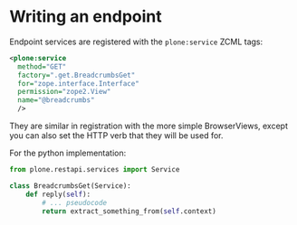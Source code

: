 # Writing an endpoint

Endpoint services are registered with the `plone:service` ZCML tags:

```xml
<plone:service
  method="GET"
  factory=".get.BreadcrumbsGet"
  for="zope.interface.Interface"
  permission="zope2.View"
  name="@breadcrumbs"
  />
```

They are similar in registration with the more simple BrowserViews, except you
can also set the HTTP verb that they will be used for.

For the python implementation:

```python
from plone.restapi.services import Service

class BreadcrumbsGet(Service):
    def reply(self):
        # ... pseudocode
        return extract_something_from(self.context)
```
